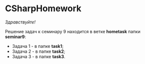 # CSharpHomework

*Здравствуйте!*

Решение задач к семинару 9 находится в ветке **hometask** папки **seminar9**:
* Задача 1 - в папке **task1**;
* Задача 2 - в папке **task2**;
* Задача 3 - в папке **task3**.